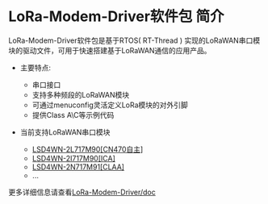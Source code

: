# LoRa-Modem-Driver软件包 简介
  LoRa-Modem-Driver软件包是基于RTOS( RT-Thread ) 实现的LoRaWAN串口模块的驱动文件，可用于快速搭建基于LoRaWAN通信的应用产品。

- 主要特点:
   - 串口接口
   - 支持多种频段的LoRaWAN模块
   - 可通过menuconfig灵活定义LoRa模块的对外引脚
   - 提供Class A\C等示例代码

- 当前支持LoRaWAN串口模块
   - [LSD4WN-2L717M90[CN470自主]](http://wsn.lierda.com/index.php/Home/Product/detail/id/94.html)
   - [LSD4WN-2I717M90[ICA]](http://wsn.lierda.com/index.php/Home/Product/detail/id/96.html)
   - [LSD4WN-2N717M91[CLAA]](http://wsn.lierda.com/index.php/Home/Product/detail/id/95.html)
   - ...

更多详细信息请查看[LoRa-Modem-Driver/doc](https://github.com/Forest-Rain/lora-modem-driver/tree/master/doc)
